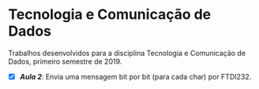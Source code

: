 # Tecnologia e Comunicação de Dados
Trabalhos desenvolvidos para a disciplina Tecnologia e Comunicação de Dados, primeiro semestre de 2019.

- [x] ***Aula 2***: Envia uma mensagem bit por bit (para cada char) por FTDI232.
